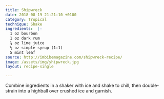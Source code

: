 ```yaml
---
title: Shipwreck
date: 2018-08-19 21:21:10 +0100
category: Tropical
technique: Shake
ingredients:  |-
  1 oz bourbon
  1 oz dark rum
  ¾ oz lime juice
  ½ oz simple syrup (1:1)
  5 mint leaf
source: http://imbibemagazine.com/shipwreck-recipe/
image: /assets/img/shipwreck.jpg
layout: recipe-single

---
```

Combine ingredients in a shaker with ice and shake to chill, then double-strain into a highball over crushed ice and garnish.
